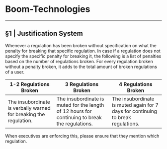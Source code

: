 # Boom-Technologies

----------------------------------------------------------

## §1 | Justification System
Whenever a regulation has been broken without specification on what the penalty for breaking that specific regulation. In case if a regulation does not specify the specific penalty for breaking it, the following is a list of penalties based on the number of regulations broken. For every regulation broken without a penalty broken, it adds to the total amount of broken regulations of a user. 


1-2 Regulations Broken | 3 Regulations Broken | 4 Regulations Broken 
---------------------- | -------------------- | --------------------
The insubordinate is verbally warned for breaking the regulation. | The insubordinate is muted for the length of 12 hours for continuing to break the regulations. | The insubordinate is muted again for 7 days for continuing to break regulations.

When executives are enforcing this, please ensure that they mention which regulation.
